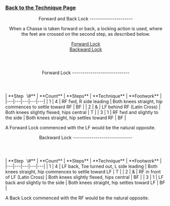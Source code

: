 ### [ Back to the Technique Page](../technique.md)

 <header>Forward and Back Lock
---------------------

When a Chasse is taken forward or back, a locking action is used, where the feet are crossed on the second step, as described below.

[Forward Lock](#fwd)  
 [Backward Lock](#bwd)

 </header> <header><a id="fwd">Forward Lock</a>
----------------------------

 </header> | **Step<span style="color:white">\_</span>\#** | **Count** | **Steps** | **Technique** | **Footwork** |
|---|---|---|---|---|
| 1 | 4 | RF fwd, R side leading | Both knees straight, hip commences to settle toward RF | BF |
| 2 | &amp; | LF behind RF (Latin Cross) | Both knees slightly flexed, hips central | T |
| 3 | 1 | RF fwd and slightly to the side | Both knees straight, hip settles toward RF | BF |

A Forward Lock commenced with the LF would be the natural opposite.

 <header><a id="bwd">Backward Lock</a>
-----------------------------

 </header> | **Step<span style="color:white">\_</span>\#** | **Count** | **Steps** | **Technique** | **Footwork** |
|---|---|---|---|---|
| 1 | 4 | LF back, Toe turned out, L side leading | Both knees straight, hip commences to settle toward LF | T |
| 2 | &amp; | RF in front of LF (Latin Cross) | Both knees slightly flexed, hips central | BF |
| 3 | 1 | LF back and slightly to the side | Both knees straight, hip settles toward LF | BF |

A Back Lock commenced with the RF would be the natural opposite.